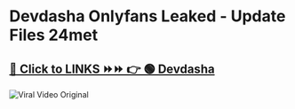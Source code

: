 
 # Devdasha Onlyfans Leaked - Update Files 24met

## <h2><a href="https://clipsfans.com/Devdasha&ref=git">🔗 Click to LINKS ⏩⏩ 👉 🟢 Devdasha </a></h2>

<a href="https://clipsfans.com/Devdasha&ref=git" rel="nofollow" data-target="animated-image.originalLink"><img src="https://i.ibb.co.com/xMMVF88/686577567.gif" alt="Viral Video Original" style="max-width: 100%; display: inline-block;" data-target="animated-image.originalImage"></a>

